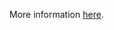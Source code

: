 More information [here](https://docs.prismacloud.io/en/enterprise-edition/policy-reference/azure-policies/azure-general-policies/ensure-that-remote-debugging-is-not-enabled-for-app-services).
